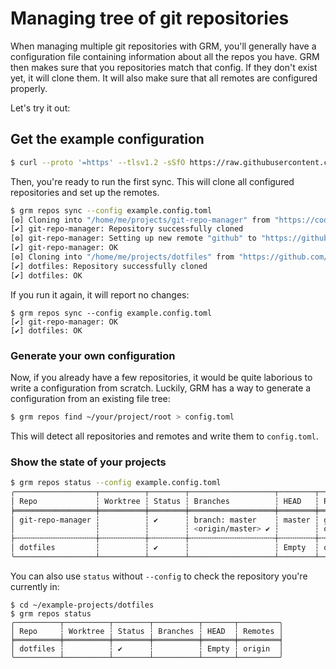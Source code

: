 # Managing tree of git repositories

When managing multiple git repositories with GRM, you'll generally have a
configuration file containing information about all the repos you have. GRM then
makes sure that you repositories match that config. If they don't exist yet, it
will clone them. It will also make sure that all remotes are configured properly.

Let's try it out:

## Get the example configuration

```bash
$ curl --proto '=https' --tlsv1.2 -sSfO https://raw.githubusercontent.com/hakoerber/git-repo-manager/master/example.config.toml
```

Then, you're ready to run the first sync. This will clone all configured repositories
and set up the remotes.

```bash
$ grm repos sync --config example.config.toml
[⚙] Cloning into "/home/me/projects/git-repo-manager" from "https://code.hkoerber.de/hannes/git-repo-manager.git"
[✔] git-repo-manager: Repository successfully cloned
[⚙] git-repo-manager: Setting up new remote "github" to "https://github.com/hakoerber/git-repo-manager.git"
[✔] git-repo-manager: OK
[⚙] Cloning into "/home/me/projects/dotfiles" from "https://github.com/hakoerber/dotfiles.git"
[✔] dotfiles: Repository successfully cloned
[✔] dotfiles: OK
```

If you run it again, it will report no changes:

```
$ grm repos sync --config example.config.toml
[✔] git-repo-manager: OK
[✔] dotfiles: OK
```

### Generate your own configuration

Now, if you already have a few repositories, it would be quite laborious to write
a configuration from scratch. Luckily, GRM has a way to generate a configuration
from an existing file tree:

```bash
$ grm repos find ~/your/project/root > config.toml
```

This will detect all repositories and remotes and write them to `config.toml`.

### Show the state of your projects

```bash
$ grm repos status --config example.config.toml
╭──────────────────┬──────────┬────────┬───────────────────┬────────┬─────────╮
│ Repo             ┆ Worktree ┆ Status ┆ Branches          ┆ HEAD   ┆ Remotes │
╞══════════════════╪══════════╪════════╪═══════════════════╪════════╪═════════╡
│ git-repo-manager ┆          ┆ ✔      ┆ branch: master    ┆ master ┆ github  │
│                  ┆          ┆        ┆ <origin/master> ✔ ┆        ┆ origin  │
├╌╌╌╌╌╌╌╌╌╌╌╌╌╌╌╌╌╌┼╌╌╌╌╌╌╌╌╌╌┼╌╌╌╌╌╌╌╌┼╌╌╌╌╌╌╌╌╌╌╌╌╌╌╌╌╌╌╌┼╌╌╌╌╌╌╌╌┼╌╌╌╌╌╌╌╌╌┤
│ dotfiles         ┆          ┆ ✔      ┆                   ┆ Empty  ┆ origin  │
╰──────────────────┴──────────┴────────┴───────────────────┴────────┴─────────╯
```

You can also use `status` without `--config` to check the repository you're currently
in:

```
$ cd ~/example-projects/dotfiles
$ grm repos status
╭──────────┬──────────┬────────┬──────────┬───────┬─────────╮
│ Repo     ┆ Worktree ┆ Status ┆ Branches ┆ HEAD  ┆ Remotes │
╞══════════╪══════════╪════════╪══════════╪═══════╪═════════╡
│ dotfiles ┆          ┆ ✔      ┆          ┆ Empty ┆ origin  │
╰──────────┴──────────┴────────┴──────────┴───────┴─────────╯
```

